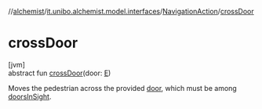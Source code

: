 //[alchemist](../../../index.md)/[it.unibo.alchemist.model.interfaces](../index.md)/[NavigationAction](index.md)/[crossDoor](cross-door.md)

# crossDoor

[jvm]\
abstract fun [crossDoor](cross-door.md)(door: [E](index.md))

Moves the pedestrian across the provided [door](cross-door.md), which must be among [doorsInSight](doors-in-sight.md).

